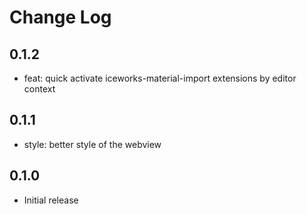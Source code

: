# Change Log

## 0.1.2

- feat: quick activate iceworks-material-import extensions by editor context

## 0.1.1

- style: better style of the webview

## 0.1.0

- Initial release